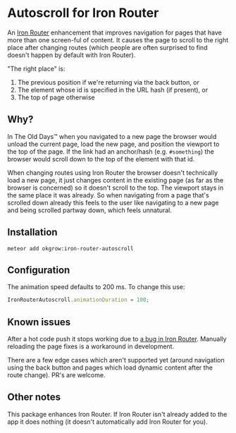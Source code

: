 Autoscroll for Iron Router
==========================

An [Iron Router](https://atmospherejs.com/iron/router) enhancement that improves navigation for pages that have more than one screen-ful of content.
It causes the page to scroll to the right place after changing routes (which people are often surprised to find doesn't happen by default with Iron Router).

"The right place" is:

1. The previous position if we're returning via the back button, or
2. The element whose id is specified in the URL hash (if present), or
3. The top of page otherwise


Why?
----

In The Old Days™ when you navigated to a new page the browser would unload the current page, load the new page, and position the viewport to the top of the page.
If the link had an anchor/hash (e.g. `#something`) the browser would scroll down to the top of the element with that id.

When changing routes using Iron Router the browser doesn't technically load a new page,
it just changes content in the existing page (as far as the browser is concerned) so it doesn't scroll to the top.
The viewport stays in the same place it was already.
So when navigating from a page that's scrolled down already this feels to the user like navigating to a new page and being scrolled partway down, which feels unnatural.

Installation
----------

`meteor add okgrow:iron-router-autoscroll`


Configuration
-----------

The animation speed defaults to 200 ms.
To change this use:

``` javascript
IronRouterAutoscroll.animationDuration = 100;
```

Known issues
-----------

After a hot code push it stops working due to [a bug in Iron Router](https://github.com/iron-meteor/iron-router/issues/1219).
Manually reloading the page fixes is a workaround in development.

There are a few edge cases which aren't supported yet (around navigation using the back button and pages which load dynamic content after the route change).
PR's are welcome.

Other notes
---------------

This package enhances Iron Router.
If Iron Router isn't already added to the app it does nothing (it doesn't automatically add Iron Router for you).
